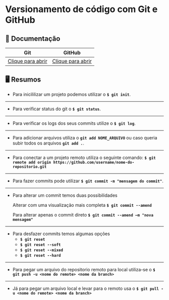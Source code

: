 # Versionamento de código com Git e GitHub

## 📘 Documentação

| Git                                            | GitHub                                          |
| ---------------------------------------------- | ----------------------------------------------- |
| [Clique para abrir](https://git-scm.com/docs/) | [Clique para abrir](https://docs.github.com/pt) |

## 🖥️ Resumos

- Para inicililizar um projeto podemos utilizar o **`$ git init`**.

---

- Para verificar status do git o **`$ git status`**.

---

- Para verificar os logs dos seus commits utilize o **`$ git log`**.

---

- Para adicionar arquivos utiliza o **`git add NOME_ARQUIVO`** ou caso queria subir todos os arquivos **`git add .`**.

---

- Para conectar a um projeto remoto utiliza o seguinte comando:
  **`$ git remote add origin https://github.com/username/nome-do-repositorio.git`**

---

- Para fazer commits pode utilizar **`$ git commit -m "mensagem do commit"`**.

---

- Para alterar um commit temos duas possibilidades

  Alterar com uma visualização mais completa **`$ git commit --amend`**

  Para alterar apenas o commit direto **`$ git commit --amend –m "nova mensagem"`**

---

- Para desfazer commits temos algumas opções
  - **`$ git reset`**
  - **`$ git reset --soft`**
  - **`$ git reset --mixed`**
  - **`$ git reset --hard`**

---

- Para pegar um arquivo do repositorio remoto para local utiliza-se o **`$ git push -u <nome do remote> <nome da branch>`**

---

- Já para pegar um arquivo local e levar para o remoto usa o **`$ git pull -u <nome do remote> <nome da branch>`**
